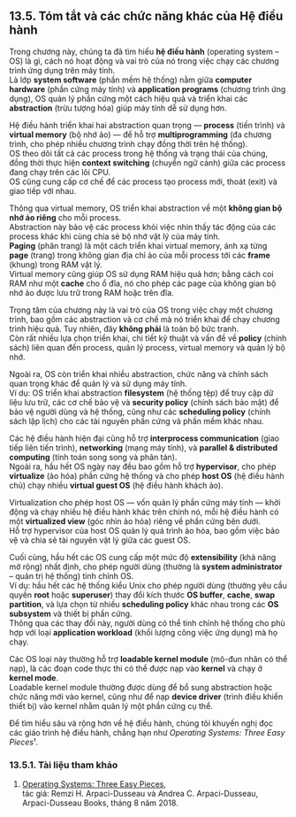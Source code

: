 ## 13.5. Tóm tắt và các chức năng khác của Hệ điều hành

Trong chương này, chúng ta đã tìm hiểu **hệ điều hành** (operating system – OS) là gì, cách nó hoạt động và vai trò của nó trong việc chạy các chương trình ứng dụng trên máy tính.  
Là lớp **system software** (phần mềm hệ thống) nằm giữa **computer hardware** (phần cứng máy tính) và **application programs** (chương trình ứng dụng), OS quản lý phần cứng một cách hiệu quả và triển khai các **abstraction** (trừu tượng hóa) giúp máy tính dễ sử dụng hơn.

Hệ điều hành triển khai hai abstraction quan trọng — **process** (tiến trình) và **virtual memory** (bộ nhớ ảo) — để hỗ trợ **multiprogramming** (đa chương trình, cho phép nhiều chương trình chạy đồng thời trên hệ thống).  
OS theo dõi tất cả các process trong hệ thống và trạng thái của chúng, đồng thời thực hiện **context switching** (chuyển ngữ cảnh) giữa các process đang chạy trên các lõi CPU.  
OS cũng cung cấp cơ chế để các process tạo process mới, thoát (exit) và giao tiếp với nhau.

Thông qua virtual memory, OS triển khai abstraction về một **không gian bộ nhớ ảo riêng** cho mỗi process.  
Abstraction này bảo vệ các process khỏi việc nhìn thấy tác động của các process khác khi cùng chia sẻ bộ nhớ vật lý của máy tính.  
**Paging** (phân trang) là một cách triển khai virtual memory, ánh xạ từng **page** (trang) trong không gian địa chỉ ảo của mỗi process tới các **frame** (khung) trong RAM vật lý.  
Virtual memory cũng giúp OS sử dụng RAM hiệu quả hơn; bằng cách coi RAM như một **cache** cho ổ đĩa, nó cho phép các page của không gian bộ nhớ ảo được lưu trữ trong RAM hoặc trên đĩa.

Trọng tâm của chương này là vai trò của OS trong việc chạy một chương trình, bao gồm các abstraction và cơ chế mà nó triển khai để chạy chương trình hiệu quả. Tuy nhiên, đây **không phải** là toàn bộ bức tranh.  
Còn rất nhiều lựa chọn triển khai, chi tiết kỹ thuật và vấn đề về **policy** (chính sách) liên quan đến process, quản lý process, virtual memory và quản lý bộ nhớ.  

Ngoài ra, OS còn triển khai nhiều abstraction, chức năng và chính sách quan trọng khác để quản lý và sử dụng máy tính.  
Ví dụ: OS triển khai abstraction **filesystem** (hệ thống tệp) để truy cập dữ liệu lưu trữ, các cơ chế bảo vệ và **security policy** (chính sách bảo mật) để bảo vệ người dùng và hệ thống, cũng như các **scheduling policy** (chính sách lập lịch) cho các tài nguyên phần cứng và phần mềm khác nhau.

Các hệ điều hành hiện đại cũng hỗ trợ **interprocess communication** (giao tiếp liên tiến trình), **networking** (mạng máy tính), và **parallel & distributed computing** (tính toán song song và phân tán).  
Ngoài ra, hầu hết OS ngày nay đều bao gồm hỗ trợ **hypervisor**, cho phép **virtualize** (ảo hóa) phần cứng hệ thống và cho phép **host OS** (hệ điều hành chủ) chạy nhiều **virtual guest OS** (hệ điều hành khách ảo).  

Virtualization cho phép host OS — vốn quản lý phần cứng máy tính — khởi động và chạy nhiều hệ điều hành khác trên chính nó, mỗi hệ điều hành có một **virtualized view** (góc nhìn ảo hóa) riêng về phần cứng bên dưới.  
Hỗ trợ hypervisor của host OS quản lý quá trình ảo hóa, bao gồm việc bảo vệ và chia sẻ tài nguyên vật lý giữa các guest OS.

Cuối cùng, hầu hết các OS cung cấp một mức độ **extensibility** (khả năng mở rộng) nhất định, cho phép người dùng (thường là **system administrator** – quản trị hệ thống) tinh chỉnh OS.  
Ví dụ: hầu hết các hệ thống kiểu Unix cho phép người dùng (thường yêu cầu quyền **root** hoặc **superuser**) thay đổi kích thước **OS buffer**, **cache**, **swap partition**, và lựa chọn từ nhiều **scheduling policy** khác nhau trong các **OS subsystem** và thiết bị phần cứng.  
Thông qua các thay đổi này, người dùng có thể tinh chỉnh hệ thống cho phù hợp với loại **application workload** (khối lượng công việc ứng dụng) mà họ chạy.

Các OS loại này thường hỗ trợ **loadable kernel module** (mô-đun nhân có thể nạp), là các đoạn code thực thi có thể được nạp vào **kernel** và chạy ở **kernel mode**.  
Loadable kernel module thường được dùng để bổ sung abstraction hoặc chức năng mới vào kernel, cũng như để nạp **device driver** (trình điều khiển thiết bị) vào kernel nhằm quản lý một phần cứng cụ thể.

Để tìm hiểu sâu và rộng hơn về hệ điều hành, chúng tôi khuyến nghị đọc các giáo trình hệ điều hành, chẳng hạn như *Operating Systems: Three Easy Pieces*¹.

### 13.5.1. Tài liệu tham khảo

1. [Operating Systems: Three Easy Pieces](http://pages.cs.wisc.edu/~remzi/OSTEP/),  
   tác giả: Remzi H. Arpaci-Dusseau và Andrea C. Arpaci-Dusseau,  
   Arpaci-Dusseau Books, tháng 8 năm 2018.
